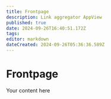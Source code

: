 ```yaml
---
title: Frontpage
description: Link aggregator AppView
published: true
date: 2024-09-26T16:40:51.172Z
tags: 
editor: markdown
dateCreated: 2024-09-26T05:36:36.589Z
---
```


# Frontpage
Your content here